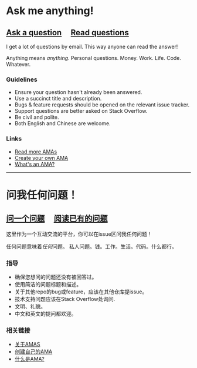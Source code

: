 # Ask me anything!

## [Ask a question](../../issues/new) &nbsp;&nbsp;&nbsp; [Read questions](../../issues?utf8=%E2%9C%93&q=is%3Aissue%20is%3Aclosed%20sort%3Aupdated-desc%20-label%3Ahidden)

I get a lot of questions by email. This way anyone can read the answer!

Anything means *anything*. Personal questions. Money. Work. Life. Code. Whatever.


### Guidelines

- Ensure your question hasn't already been answered.
- Use a succinct title and description.
- Bugs & feature requests should be opened on the relevant issue tracker.
- Support questions are better asked on Stack Overflow.
- Be civil and polite.
- Both English and Chinese are welcome.

### Links

- [Read more AMAs](https://github.com/sindresorhus/amas)
- [Create your own AMA](https://github.com/sindresorhus/amas/blob/master/create-ama.md)
- [What's an AMA?](https://en.wikipedia.org/wiki//r/IAmA)

---

# 问我任何问题！

## [问一个问题](../../issues/new) &nbsp;&nbsp;&nbsp; [阅读已有的问题](../../issues?utf8=%E2%9C%93&q=is%3Aissue%20is%3Aclosed%20sort%3Aupdated-desc%20-label%3Ahidden)

这里作为一个互动交流的平台，你可以在issue区问我任何问题！

任何问题意味着*任何*问题。 私人问题。钱。工作。生活。代码。什么都行。


### 指导

- 确保您想问的问题还没有被回答过。
- 使用简洁的问题标题和描述。
- 关于其他repo的bug或feature，应该在其他仓库提issue。
- 技术支持问题应该在Stack Overflow处询问.
- 文明、礼貌。
- 中文和英文的提问都欢迎。

### 相关链接

- [关于AMAS](https://github.com/sindresorhus/amas)
- [创建自己的AMA](https://github.com/sindresorhus/amas/blob/master/create-ama.md)
- [什么是AMA?](https://en.wikipedia.org/wiki//r/IAmA)
